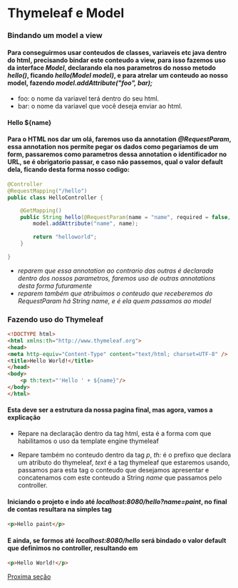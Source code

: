 # Thymeleaf e Model

### Bindando um model a view
#### Para conseguirmos usar conteudos de classes, variaveis etc java dentro do html, precisando bindar este conteudo a view, para isso fazemos uso da interface _Model_, declarando ela nos parametros do nosso metodo _hello()_, ficando _hello(Model model)_, e para atrelar um conteudo ao nosso model, fazendo _model.addAttribute("foo", bar);_ 
* foo: o nome da variavel terá dentro do seu html.
* bar: o nome da variavel que você deseja enviar ao html.

#### Hello ${name}
#### Para o HTML nos dar um olá, faremos uso da annotation _@RequestParam_, essa annotation nos permite pegar os dados como pegariamos de um form, passaremos como parametros dessa annotation o identificador no URL, se é obrigatorio passar, e caso não passemos, qual o valor default dela, ficando desta forma nosso codigo:
```java
@Controller
@RequestMapping("/hello")
public class HelloController {

	@GetMapping()
	public String hello(@RequestParam(name = "name", required = false, defaultValue = "World!") String name, Model model) {
		model.addAttribute("name", name);
		
		return "helloworld";
	}
	
}
```
* _reparem que essa annotation ao contrario das outras é declarada dentro dos nossos parametros, faremos uso de outras annotations desta forma futuramente_
* _reparem também que atribuimos o conteudo que receberemos do RequestParam há String name, e é ela quem passamos ao model_

### Fazendo uso do Thymeleaf
```html
<!DOCTYPE html>
<html xmlns:th="http://www.thymeleaf.org">
<head>
<meta http-equiv="Content-Type" content="text/html; charset=UTF-8" />
<title>Hello World!</title>
</head>
<body>
	<p th:text="'Hello ' + ${name}"/>
</body>
</html>
```
#### Esta deve ser a estrutura da nossa pagina final, mas agora, vamos a explicação

* Repare na declaração dentro da tag html, esta é a forma com que habilitamos o uso da template engine thymeleaf

* Repare também no conteudo dentro da tag _p_, _th:_ é o prefixo que declara um atributo do thymeleaf, _text_ é a tag thymeleaf que estaremos usando, passamos para esta tag o conteudo que desejamos apresentar e concatenamos com este conteudo a String _name_ que passamos pelo controller.

#### Iniciando o projeto e indo até _localhost:8080/hello?name=paint_, no final de contas resultara na simples tag
```html
<p>Hello paint</p>
```
#### E ainda, se formos até _localhost:8080/hello_ será bindado o valor default que definimos no controller, resultando em
```html
<p>Hello World!</p>
```

[Proxima seção](#link-prox-secao)